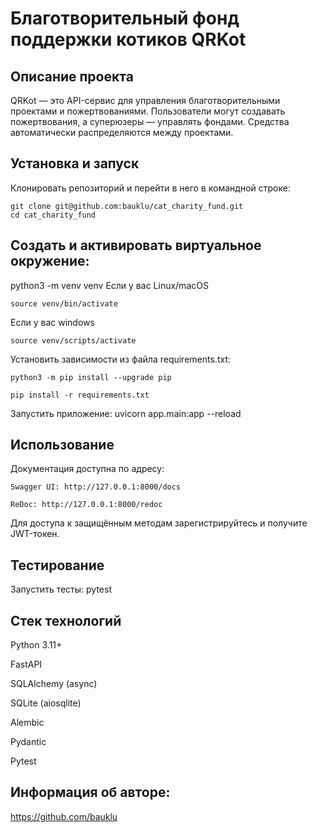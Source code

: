 # Благотворительный фонд поддержки котиков QRKot

## Описание проекта
  QRKot — это API-сервис для управления благотворительными проектами и пожертвованиями. Пользователи могут создавать пожертвования, а суперюзеры — управлять фондами. Средства автоматически распределяются между проектами.

## Установка и запуск
  Клонировать репозиторий и перейти в него в командной строке:

    git clone git@github.com:bauklu/cat_charity_fund.git
    cd cat_charity_fund

## Cоздать и активировать виртуальное окружение:

  python3 -m venv venv
  Если у вас Linux/macOS

    source venv/bin/activate

  Если у вас windows

    source venv/scripts/activate

  Установить зависимости из файла requirements.txt:

    python3 -m pip install --upgrade pip

    pip install -r requirements.txt

  Запустить приложение: uvicorn app.main:app --reload

## Использование
  
  Документация доступна по адресу:

    Swagger UI: http://127.0.0.1:8000/docs

    ReDoc: http://127.0.0.1:8000/redoc

  Для доступа к защищённым методам зарегистрируйтесь и получите JWT-токен.

## Тестирование
  
  Запустить тесты: pytest

## Стек технологий
  Python 3.11+

  FastAPI

  SQLAlchemy (async)

  SQLite (aiosqlite)

  Alembic

  Pydantic

  Pytest

## Информация об авторе:
  https://github.com/bauklu
